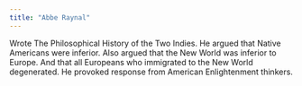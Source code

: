 ```yaml
---
title: "Abbe Raynal"
---
```

Wrote The Philosophical History of the Two Indies. He argued that Native Americans were inferior. Also argued that the New World was inferior to Europe. And that all Europeans who immigrated to the New World degenerated. He provoked response from American Enlightenment thinkers.


